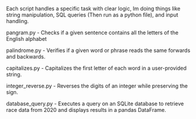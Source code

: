 Each script handles a specific task with clear logic, Im doing things like string manipulation, SQL queries (Then run as a python file), and input handling.

pangram.py - Checks if a given sentence contains all the letters of the English alphabet

palindrome.py - Verifies if a given word or phrase reads the same forwards and backwards.

capitalizes.py - Capitalizes the first letter of each word in a user-provided string.

integer_reverse.py - Reverses the digits of an integer while preserving the sign.

database_query.py - Executes a query on an SQLite database to retrieve race data from 2020 and displays results in a pandas DataFrame.
